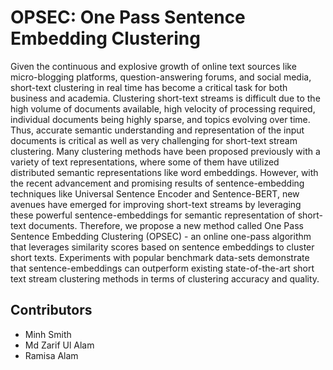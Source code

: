 # OPSEC: One Pass Sentence Embedding Clustering

Given the continuous and explosive growth of online text sources like micro-blogging platforms, question-answering forums, and social media, short-text clustering in real time has become a critical task for both business and academia. Clustering short-text streams is difficult due to the high volume of documents available, high velocity of processing required, individual documents being highly sparse, and topics evolving over time. Thus, accurate semantic understanding and representation of the input documents is critical as well as very challenging for short-text stream clustering. Many clustering methods have been proposed previously with a variety of text representations, where some of them have utilized distributed semantic representations like word embeddings. However, with the recent advancement and promising results of sentence-embedding techniques like Universal Sentence Encoder and Sentence-BERT, new avenues have emerged for improving short-text streams by leveraging these powerful sentence-embeddings for semantic representation of short-text documents. Therefore, we propose a new method called One Pass Sentence Embedding Clustering (OPSEC) - an online one-pass algorithm that leverages similarity scores based on sentence embeddings to cluster short texts. Experiments with popular benchmark data-sets demonstrate that sentence-embeddings can outperform existing state-of-the-art short text stream clustering methods in terms of clustering accuracy and quality.

## Contributors

- Minh Smith
- Md Zarif Ul Alam
- Ramisa Alam
